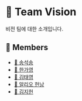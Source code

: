 # 👀 Team Vision

비전 팀에 대한 소개입니다.

<!-- TODO: 내용 정리 하고 추가하기 -->
## 👥 Members

- [🦔 송석송](/profile/vision/members/seoksong.md)
- [🐼 한가영](/profile/vision/members/gayoung.md)
- [🐲 김태영](/profile/vision/members/taeyeong.md)
- [🐶 알리오 헌낭](/profile/vision/members/honnang.md)
- [🐔 김지헌](/profile/vision/members/jeeheon.md)
